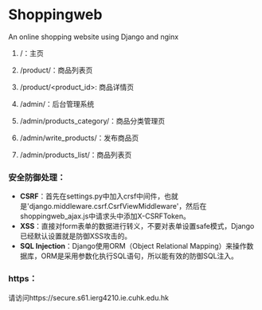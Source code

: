 # Shoppingweb
An online shopping website using Django and nginx



1. /：主页

2. /product/：商品列表页

3. /product/<product_id>: 商品详情页

4. /admin/：后台管理系统

5. /admin/products_category/：商品分类管理页

6. /admin/write_products/：发布商品页

7. /admin/products_list/：商品列表页


### 安全防御处理：

- **CSRF**：首先在settings.py中加入crsf中间件，也就是'django.middleware.csrf.CsrfViewMiddleware'，然后在shoppingweb_ajax.js中请求头中添加X-CSRFToken。
- **XSS**：直接对form表单的数据进行转义，不要对表单设置safe模式，Django已经默认设置就是防御XSS攻击的。
- **SQL Injection**：Django使用ORM（Object Relational Mapping）来操作数据库，ORM是采用参数化执行SQL语句，所以能有效的防御SQL注入。

### https：

请访问https://secure.s61.ierg4210.ie.cuhk.edu.hk